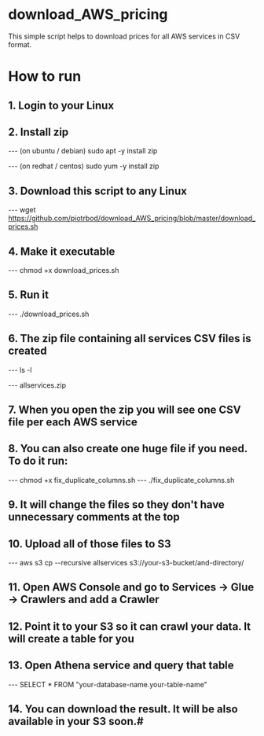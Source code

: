 # download_AWS_pricing
This simple script helps to download prices for all AWS services in CSV format.

# How to run
## 1. Login to your Linux
## 2. Install zip

--- (on ubuntu / debian) sudo apt -y install zip

--- (on redhat / centos) sudo yum -y install zip


## 3. Download this script to any Linux

--- wget https://github.com/piotrbod/download_AWS_pricing/blob/master/download_prices.sh


## 4. Make it executable

--- chmod +x download_prices.sh


## 5. Run it

--- ./download_prices.sh


## 6. The zip file containing all services CSV files is created

--- ls -l

--- allservices.zip


## 7. When you open the zip you will see one CSV file per each AWS service

## 8. You can also create one huge file if you need. To do it run:
--- chmod +x fix_duplicate_columns.sh
--- ./fix_duplicate_columns.sh

## 9. It will change the files so they don't have unnecessary comments at the top

## 10. Upload all of those files to S3
--- aws s3 cp --recursive allservices s3://your-s3-bucket/and-directory/

## 11. Open AWS Console and go to Services -> Glue -> Crawlers and add a Crawler

## 12. Point it to your S3 so it can crawl your data. It will create a table for you

## 13. Open Athena service and query that table
--- SELECT * FROM "your-database-name.your-table-name"

## 14. You can download the result. It will be also available in your S3 soon.#

